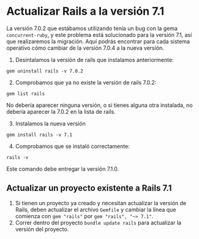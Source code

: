 # Actualizar Rails a la versión 7.1

La versión 7.0.2 que estábamos utilizando tenía un bug con la gema `concurrent-ruby`, y este problema está solucionado para la versión 7.1, así que realizaremos la migración. Aquí podrás encontrar para cada sistema operativo cómo cambiar de la versión 7.0.4 a la nueva versión.

1. Desintalamos la versión de rails que instalamos anteriormente:

```
gem uninstall rails -v 7.0.2
```

2. Comprobamos que ya no existe la versión de rails 7.0.2:

```
gem list rails
```
No debería aparecer ninguna versión, o si tienes alguna otra instalada, no debería aparecer la 7.0.2 en la lista de rails.

3. Instalamos la nueva versión

```
gem install rails -v 7.1
```

4. Comprobamos que se instaló correctamente:

```
rails -v
```

Este comando debe entregar la versión 7.1.0.

## Actualizar un proyecto existente a Rails 7.1

1. Si tienen un proyecto ya creado y necesitan actualizar la versión de Rails, deben actualizar el archivo `Gemfile` y cambiar la línea que comienza con `gem "rails"` por `gem "rails", "~> 7.1"`.
2. Correr dentro del proyecto `bundle update rails` para actualizar la versión del proyecto.
